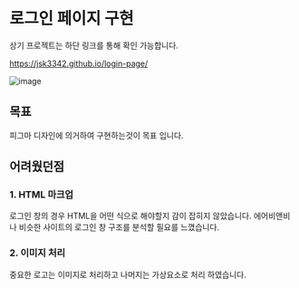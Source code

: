 # 로그인 페이지 구현

상기 프로젝트는 하단 링크를 통해 확인 가능합니다.

https://jsk3342.github.io/login-page/

![image](https://user-images.githubusercontent.com/85912592/162701844-f6bf26be-8aa5-4312-ba3c-93ad3646dbd6.png)

## 목표

피그마 디자인에 의거하여 구현하는것이 목표 입니다.

## 어려웠던점

### 1. HTML 마크업

로그인 창의 경우 HTML을 어떤 식으로 해야할지 감이 잡히지 않았습니다. 에어비앤비나 비슷한 사이트의 로그인 창 구조를 분석할 필요를 느꼈습니다.

### 2. 이미지 처리

중요한 로고는 이미지로 처리하고 나머지는 가상요소로 처리 하였습니다.
